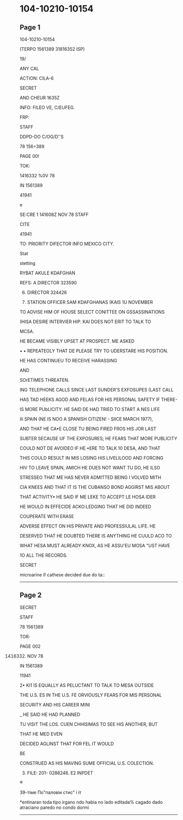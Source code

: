 # 104-10210-10154

## Page 1

104-10210-10154

(TERPO 1561389 31816352 ISP)

19/

ANY CAL

ACTION: CILA-6

SECRET

AND CHEUR 1635Z

INFO: FILEO VE, C/EUFEG.

FRP:

STAFF

DDPD-DO C/OG/D''S

78 156÷389

PAGE 00!

TOK:

1416332 %0V 78

IN 1561389

41941

e

SE:CRE 1 141608Z NOV 78 STAFF

CITE

41941

TO: PRIORITY DIFECTOR INFO MEXICO CITY.

Stat

stetting

RYBAT AKULE KDAFGHAN

REFS: A DIRECTOR 323590

6. DIRECTOR 324426

1. STATION OFFICER SAM KDAFGHANAS (KAIS 1U NOVEMBER

TO ADVISE HIM OF HOUSE SELECT CONITTEE ON GSSASSINATIONS

(HISA DESIRE INTERVIER HIP. KAI DOES NOT ERIT TO TALK TO

MCSA.

HE BECAME VISIBLY UPSET AT PROSPECT. ME ASKED

• • REPEATEOLY THAT DE PLEASE TRY TO UDERSTARE HIS POSITION.

HE HAS CONTINUEU TO RECEIVE HARASSING

AND

SOrETIMES THREATEN.

ING TELEPHONE CALLS SINCE LAST SUNDER'S EXFOSUPES (LAST CALL

HAS TAD HEEKS AGOD AND FELAS FOR HIS PERSONAL SAFETY IF THERE-

IS MORE PUbLICITY. HE SAID DE HAD TRIED TO START A NES LIFE

Ili SPAIN (NE IS NOO A SPANISH CITIZEN! - SIICE MARCH 1977),

AND THAT HE CA•E CLOSE TU BEING FIRED FROS HIS JOR LAST

SUBTER SECAUSE UF THE EXPOSURES; HE FEARS THAT MORE PUBLICITY

COULD NOT DE AVOIDEO IF HE •ERE TO TALK 10 DESA, AND THAT

THIS COULD RESULT IN MIS LOSING HIS LIVELILOOD AND FORCING

HIV TO LEAVE SPAIN, AMICH HE DUES NOT WANT TU DO, HE ILSO

STRESSEO THAT ME HAS NEVER ADMITTED BEING I VOLVED MITH

CIA KNEES AND THAT IT IS THE CUBANSO BOND AGGIRST MIS ABOUT

THAT ACTIVITY• HE SAID IF ME LEKE TO ACCEPT LE HOSA IDER

HE WOULD IN EFFECIDE ACKO:LEDGING THAT HE DID INDEED

COUPERATE WITH ERASE

ADVERSE EFFECT ON HIS PRIVATE AND PROFESSIULAL LIFE. HE

DESERVED THAT HE DOUBTED THERE IS ANYTHING HE CUULD ACO TO

WHAT HESA MUST ALREADY KNOX, AS HE ASSU'EU MOSA "UST HAVE

1O ALL THE RECORDS.

SECRET

microarine if cathese decided due do ta::

---

## Page 2

SECRET

STAFF

78 1561389

TOR:

PAGE 002

1416332. NOV 78

IN 1561389

11941

2• KI1 IS EQUALLY AS PELUCTANT TO TALK TO MESA OUTSIDE

THE U.S. ES IN THE U.S. FE ORVIOUSLY FEARS FOR MIS PERSONAL

SECURITY AND HIS CAREER MINI

_ HE SAID HE HAD PLANNED

TU VISIT THE LOS. CUEN CHHISIMAS TO SEE HIS ANOTHER, BUT

THAT HE MED EVEN

DECIDED AGLINST THAT FOR FEL IT WOULD

BE

CONSTRUED AS HIS MAVING SUME OFFICIAL U.S. COLECTION.

3. FILE: 201- 0288248. E2 INPDET

®

39-тіме По"паловіи стис" і іт

*entinaran toda tipo irgano ndo habia no lado editada% cagado dado atraciano paredo no condo dormi

---

